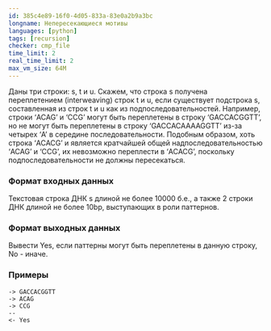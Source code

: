 ```yaml
---
id: 385c4e89-16f0-4d05-833a-83e0a2b9a3bc
longname: Непересекающиеся мотивы
languages: [python]
tags: [recursion]
checker: cmp_file
time_limit: 2
real_time_limit: 2
max_vm_size: 64M
---
```



Даны три строки: s, t и u.  Скажем, что строка s получена переплетением (interweaving) строк t  и u, если существует подстрока s, составленная из строк t  и u как из подпоследовательностей.
Например, строки ‘ACAG’ и ‘CCG’ могут быть переплетены в строку ‘GACCACGGTT’, но не могут быть переплетены в строку ‘GACCACAAAAGGTT’ из-за четырех ‘A’ в середине последовательности. Подобным образом, хоть строка ‘ACACG’ и является кратчайшей общей надпоследовательностью ‘ACAG’ и ‘CCG’, их невозможно переплести в ‘ACACG’, поскольку подпоследовательности не должны пересекаться. 


### Формат входных данных

Текстовая строка ДНК s длиной не более 10000 б.е., а также 2 строки ДНК длиной не более 10bp, выступающих в роли паттернов.

### Формат выходных данных

Вывести Yes, если паттерны могут быть переплетены в данную строку, No - иначе.

### Примеры

```
-> GACCACGGTT
-> ACAG
-> CCG
--
<- Yes
```

